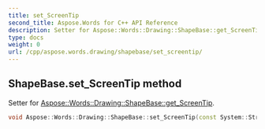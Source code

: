 ```yaml
---
title: set_ScreenTip
second_title: Aspose.Words for C++ API Reference
description: Setter for Aspose::Words::Drawing::ShapeBase::get_ScreenTip. 
type: docs
weight: 0
url: /cpp/aspose.words.drawing/shapebase/set_screentip/
---
```

## ShapeBase.set_ScreenTip method


Setter for [Aspose::Words::Drawing::ShapeBase::get_ScreenTip](./get_screentip/).

```cpp
void Aspose::Words::Drawing::ShapeBase::set_ScreenTip(const System::String &value)
```

